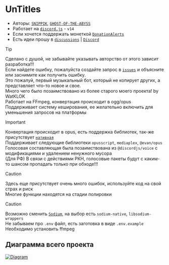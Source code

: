# UnTitles
- Авторы: [`SNIPPIK`](https://github.com/SNIPPIK), [`GHOST-OF-THE-ABYSS`](https://github.com/GHOST-OF-THE-ABYSS)
- Работает на [`discord.js`](https://discord.js.org) - `v14`
- Если хочется поддержать монеткой [`DonationAlerts`](https://www.donationalerts.com/r/snippik)
- Есть идеи прошу в [`discussions`](https://github.com/SNIPPIK/UnTitles/discussions) | [`Discord`](https://discord.gg/qMf2Sv3)



> [!TIP]
> Сделано с душой, не забывайте указывать авторство от этого зависит разработка!!!\
> Если найдете ошибку, пожалуйста создайте запрос в [`issues`](https://github.com/SNIPPIK/UnTitles/issues) и объясните или заснимите как получить ошибку.\
> Это пожалуй, первый музыкальный бот, который не копирует других, а представляет что-то новое и свое.\
> Много чего было позаимствовано из более старого моего проекта! by WatKLOK\
> Работает на FFmpeg, конвертация происходит в ogg/opus\
> Поддерживает систему кеширования, ее желательно включить для уменьшения запросов на платформы



> [!IMPORTANT]
> Конвертация происходит в opus, есть поддержка библиотек, так-же присутствует [`нативная`](src/services/voice/audio/opus.ts)\
> Поддерживает следующие библиотеки `opusscript`, `mediaplex`, `@evan/opus`\
> Голосовая составляющая была позаимствована из `@discordjs/voice` с модификациями и удалением ненужного мусора\
> (Для РФ) В связи с действиями РКН, голосовые пакеты будут с каким-то шансом пропадать только при обходе!!!



> [!CAUTION]
> Здесь еще присутствует очень много ошибок, используйте код на свой страх и риск\
> Многие функции находятся на стадии полировки



> [!CAUTION]
> Возможно сменить [`Sodium`](src/services/voice/audio/sodium.ts), на выбор есть `sodium-native`, `libsodium-wrappers`\
> Не забываем про `.env` файл, есть заготовка в виде `.env.example`\
> Необходимо установить ffmpeg


## Диаграмма всего проекта
[<img align="center" alt="Diagram" width="" src="diagram.png" />]()